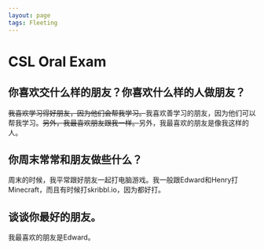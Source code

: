 ```yaml
---
layout: page
tags: Fleeting 
---
```


# CSL Oral Exam

## 你喜欢交什么样的朋友？你喜欢什么样的人做朋友？

~~我喜欢学习得好朋友，因为他们会帮我学习。~~我喜欢善学习的朋友，因为他们可以帮我学习。~~另外，我最喜欢朋友跟我一样。~~另外，我最喜欢的朋友是像我这样的人。

## 你周末常常和朋友做些什么？

周末的时候，我平常跟好朋友一起打电脑游戏。我一般跟Edward和Henry打Minecraft，而且有时候打skribbl.io，因为都好打。

## 谈谈你最好的朋友。

我最喜欢的朋友是Edward。